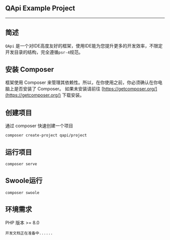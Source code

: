 ## QApi Example Project
---

## 简述

`QApi` 是一个对IDE高度友好的框架，使用IDE能为您提升更多的开发效率，不限定开发目录的结构，完全遵循`psr-4`规范。

## 安装 Composer

框架使用 Composer 来管理其依赖性。所以，在你使用之前，你必须确认在你电脑上是否安装了 Composer。 如果未安装请前往 [https://getcomposer.org/](https://getcomposer.org/)
下载安装。

## 创建项目

通过 composer 快速创建一个项目

```
composer create-project qapi/project
```

## 运行项目
```
composer serve
```

## Swoole运行

```
composer swoole
```

## 环境需求

PHP 版本 >= 8.0


``开发文档正在准备中......``